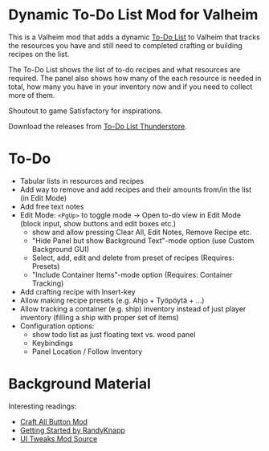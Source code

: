 # Dynamic To-Do List Mod for Valheim

This is a Valheim mod that adds a dynamic [To-Do List](ValheimModToDo/README.md) to Valheim that tracks the resources you have and still need to completed crafting or building recipes on the list.

The To-Do List shows the list of to-do recipes and what resources are required. The panel also shows how many of the each resource is needed in total, how many you have in your inventory now and if you need to collect more of them.

Shoutout to game Satisfactory for inspirations.

Download the releases from [To-Do List Thunderstore](https://thunderstore.io/c/valheim/p/Iskindur/ToDoList/).


# To-Do

 - Tabular lists in resources and recipes
 - Add way to remove and add recipes and their amounts from/in the list (in Edit Mode)
 - Add free text notes
 - Edit Mode: `<PgUp>` to toggle mode -> Open to-do view in Edit Mode (block input, show buttons and edit boxes etc.)
	+ show and allow pressing Clear All, Edit Notes, Remove Recipe etc.
 	+ "Hide Panel but show Background Text"-mode option (use Custom Background GUI)
	+ Select, add, edit and delete from preset of recipes (Requires: Presets)
 	+ "Include Container Items"-mode option (Requires: Container Tracking)
 - Add crafting recipe with Insert-key
 - Allow making recipe presets (e.g. Ahjo + Työpöytä + ...)
 - Allow tracking a container (e.g. ship) inventory instead of just player inventory (filling a ship with proper set of items)
 - Configuration options:
	+ show todo list as just floating text vs. wood panel
	+ Keybindings
	+ Panel Location / Follow Inventory


# Background Material

Interesting readings:

 - [Craft All Button Mod](https://github.com/fiote/valheim-craftall/tree/master)
 - [Getting Started by RandyKnapp](https://github.com/RandyKnapp/ValheimMods/blob/main/ValheimModding-GettingStarted.md)
 - [UI Tweaks Mod Source](https://thunderstore.io/c/valheim/p/shudnal/MyLittleUI/source/)
